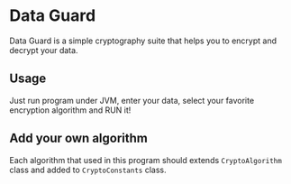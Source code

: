 # Data Guard
Data Guard is a simple cryptography suite that helps you to encrypt and decrypt your data.

## Usage
Just run program under JVM, enter your data, select your favorite encryption algorithm and RUN it!

## Add your own algorithm
Each algorithm that used in this program should extends `CryptoAlgorithm` class and added to `CryptoConstants` class.

